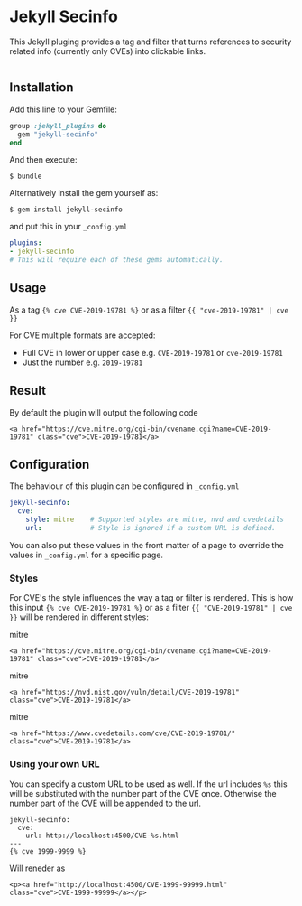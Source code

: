 # Jekyll Secinfo

This Jekyll pluging provides a tag and filter that turns references to security related info (currently only CVEs) into clickable links.

[![<MrSeccubs>](https://circleci.com/gh/MrSeccubus/tree/main/jekyll-secinfo.svg?style=svg)](https://app.circleci.com/pipelines/github/MrSeccubus/jekyll-secinfo?branch=main)


## Installation

Add this line to your Gemfile:

```ruby
group :jekyll_plugins do
  gem "jekyll-secinfo"
end
```

And then execute:

    $ bundle

Alternatively install the gem yourself as:

    $ gem install jekyll-secinfo

and put this in your ``_config.yml`` 

```yaml
plugins: 
- jekyll-secinfo
# This will require each of these gems automatically.
```

## Usage

As a tag `{% cve CVE-2019-19781 %}` or as a filter `{{ "cve-2019-19781" | cve }}`

For CVE multiple formats are accepted:
* Full CVE in lower or upper case e.g. `CVE-2019-19781` or `cve-2019-19781`
* Just the number e.g. `2019-19781`

## Result

By default the plugin will output the following code

```markup
<a href="https://cve.mitre.org/cgi-bin/cvename.cgi?name=CVE-2019-19781" class="cve">CVE-2019-19781</a>
```

## Configuration

The behaviour of this plugin can be configured in `_config.yml`

```yml
jekyll-secinfo: 
  cve: 
    style: mitre    # Supported styles are mitre, nvd and cvedetails
    url:            # Style is ignored if a custom URL is defined.
```

You can also put these values in the front matter of a page to override the values in `_config.yml` for a specific page.

### Styles

For CVE's the style influences the way a tag or filter is rendered. This is how this input `{% cve CVE-2019-19781 %}` or as a filter `{{ "CVE-2019-19781" | cve }}` will be rendered in different styles:

mitre
```markup
<a href="https://cve.mitre.org/cgi-bin/cvename.cgi?name=CVE-2019-19781" class="cve">CVE-2019-19781</a>
```

mitre
```markup
<a href="https://nvd.nist.gov/vuln/detail/CVE-2019-19781" class="cve">CVE-2019-19781</a>
```

mitre
```markup
<a href="https://www.cvedetails.com/cve/CVE-2019-19781/" class="cve">CVE-2019-19781</a>
```

### Using your own URL

You can specify a custom URL to be used as well. If the url includes `%s` this will be substituted with the number part of the CVE once. Otherwise the number part of the CVE will be appended to the url.

```markup
jekyll-secinfo: 
  cve: 
    url: http://localhost:4500/CVE-%s.html
---
{% cve 1999-9999 %}
```

Will reneder as
```markup
<p><a href="http://localhost:4500/CVE-1999-99999.html" class="cve">CVE-1999-99999</a></p>
```

